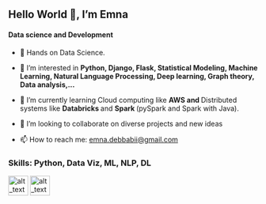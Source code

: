## Hello World 👋, I’m Emna

#### Data science and Development 

- 👋 Hands on Data Science. 

- 👀 I’m interested in <b> Python, Django, Flask, Statistical Modeling, Machine Learning, Natural Language Processing, Deep learning, Graph theory, Data analysis,...</b>

- 🌱 I’m currently learning Cloud computing like <b> AWS and </b> Distributed systems like <b> Databricks </b> and <b> Spark </b> (pySpark and Spark with Java).

- 💞️ I’m looking to collaborate on diverse projects and new ideas

- 📫 How to reach me: <a href = "mailto: emna.debbabii@gmail.com">emna.debbabii@gmail.com</a>

### Skills: Python, Data Viz, ML, NLP, DL
[<img alt="alt_text" width="40px" src="https://cdn.worldvectorlogo.com/logos/django.svg" />](https://www.djangoproject.com/)
[<img alt="alt_text" width="40px" src="https://www.google.com/url?sa=i&url=https%3A%2F%2Fwww.pngwing.com%2Fen%2Ffree-png-ndqxn&psig=AOvVaw0pmbDXXDNY7y9L40j06TQH&ust=1672763649167000&source=images&cd=vfe&ved=0CBAQjRxqFwoTCIjI5a-oqfwCFQAAAAAdAAAAABAT" />](https://flask.palletsprojects.com/en/2.2.x/)



